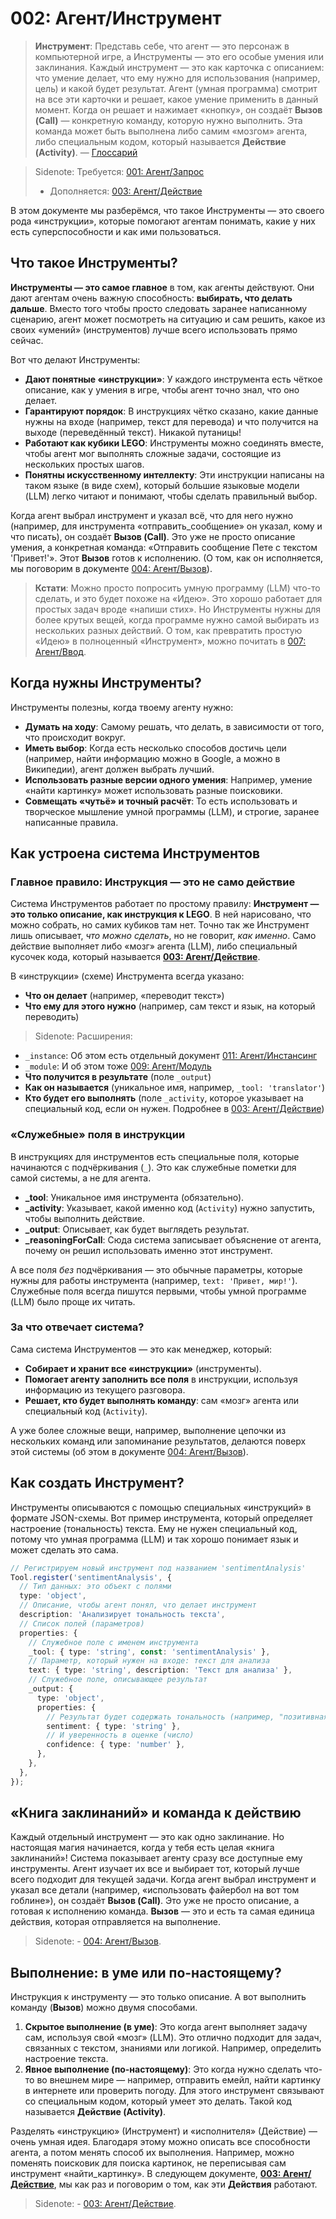 # 002: Агент/Инструмент

> **Инструмент**: Представь себе, что агент — это персонаж в компьютерной игре, а Инструменты — это его особые умения или заклинания. Каждый инструмент — это как карточка с описанием: что умение делает, что ему нужно для использования (например, цель) и какой будет результат. Агент (умная программа) смотрит на все эти карточки и решает, какое умение применить в данный момент. Когда он решает и нажимает «кнопку», он создаёт **Вызов (Call)** — конкретную команду, которую нужно выполнить. Эта команда может быть выполнена либо самим «мозгом» агента, либо специальным кодом, который называется **Действие (Activity)**. — [Глоссарий](./000_glossary.md)

> Sidenote: Требуется: [001: Агент/Запрос](./001_agent_request.md)
> - Дополняется: [003: Агент/Действие](./003_agent_activity.md)

В этом документе мы разберёмся, что такое Инструменты — это своего рода «инструкции», которые помогают агентам понимать, какие у них есть суперспособности и как ими пользоваться.

## Что такое Инструменты?

**Инструменты — это самое главное** в том, как агенты действуют. Они дают агентам очень важную способность: **выбирать, что делать дальше**. Вместо того чтобы просто следовать заранее написанному сценарию, агент может посмотреть на ситуацию и сам решить, какое из своих «умений» (инструментов) лучше всего использовать прямо сейчас.

Вот что делают Инструменты:

- **Дают понятные «инструкции»**: У каждого инструмента есть чёткое описание, как у умения в игре, чтобы агент точно знал, что оно делает.
- **Гарантируют порядок**: В инструкциях чётко сказано, какие данные нужны на входе (например, текст для перевода) и что получится на выходе (переведённый текст). Никакой путаницы!
- **Работают как кубики LEGO**: Инструменты можно соединять вместе, чтобы агент мог выполнять сложные задачи, состоящие из нескольких простых шагов.
- **Понятны искусственному интеллекту**: Эти инструкции написаны на таком языке (в виде схем), который большие языковые модели (LLM) легко читают и понимают, чтобы сделать правильный выбор.

Когда агент выбрал инструмент и указал всё, что для него нужно (например, для инструмента «отправить_сообщение» он указал, кому и что писать), он создаёт **Вызов (Call)**. Это уже не просто описание умения, а конкретная команда: «Отправить сообщение Пете с текстом 'Привет!'». Этот **Вызов** готов к исполнению. (О том, как он исполняется, мы поговорим в документе [004: Агент/Вызов](./004_agent_call.md)).

> **Кстати**: Можно просто попросить умную программу (LLM) что-то сделать, и это будет похоже на «Идею». Это хорошо работает для простых задач вроде «напиши стих». Но Инструменты нужны для более крутых вещей, когда программе нужно самой выбирать из нескольких разных действий. О том, как превратить простую «Идею» в полноценный «Инструмент», можно почитать в [007: Агент/Ввод](./007_agent_input.md).

## Когда нужны Инструменты?

Инструменты полезны, когда твоему агенту нужно:

- **Думать на ходу**: Самому решать, что делать, в зависимости от того, что происходит вокруг.
- **Иметь выбор**: Когда есть несколько способов достичь цели (например, найти информацию можно в Google, а можно в Википедии), агент должен выбрать лучший.
- **Использовать разные версии одного умения**: Например, умение «найти картинку» может использовать разные поисковики.
- **Совмещать «чутьё» и точный расчёт**: То есть использовать и творческое мышление умной программы (LLM), и строгие, заранее написанные правила.

## Как устроена система Инструментов

### Главное правило: Инструкция — это не само действие

Система Инструментов работает по простому правилу: **Инструмент — это только описание, как инструкция к LEGO**. В ней нарисовано, что можно собрать, но самих кубиков там нет.
Точно так же Инструмент лишь описывает, *что можно сделать*, но не говорит, *как именно*. Само действие выполняет либо «мозг» агента (LLM), либо специальный кусочек кода, который называется **[003: Агент/Действие](./003_agent_activity.md)**.

В «инструкции» (схеме) Инструмента всегда указано:

- **Что он делает** (например, «переводит текст»)
- **Что ему для этого нужно** (например, сам текст и язык, на который переводить)
> Sidenote: Расширения:
>

- `_instance`: Об этом есть отдельный документ [011: Агент/Инстансинг](./011_agent_instancing.md)
- `_module`: И об этом тоже [009: Агент/Модуль](./009_agent_module.md)
- **Что получится в результате** (поле `_output`)
- **Как он называется** (уникальное имя, например, `_tool: 'translator'`)
- **Кто будет его выполнять** (поле `_activity`, которое указывает на специальный код, если он нужен. Подробнее в [003: Агент/Действие](./003_agent_activity.md))

### «Служебные» поля в инструкции

В инструкциях для инструментов есть специальные поля, которые начинаются с подчёркивания (`_`). Это как служебные пометки для самой системы, а не для агента.

- **\_tool**: Уникальное имя инструмента (обязательно).
- **\_activity**: Указывает, какой именно код (`Activity`) нужно запустить, чтобы выполнить действие.
- **\_output**: Описывает, как будет выглядеть результат.
- **\_reasoningForCall**: Сюда система записывает объяснение от агента, почему он решил использовать именно этот инструмент.

А все поля *без* подчёркивания — это обычные параметры, которые нужны для работы инструмента (например, `text: 'Привет, мир!'`). Служебные поля всегда пишутся первыми, чтобы умной программе (LLM) было проще их читать.

### За что отвечает система?

Сама система Инструментов — это как менеджер, который:

- **Собирает и хранит все «инструкции»** (инструменты).
- **Помогает агенту заполнить все поля** в инструкции, используя информацию из текущего разговора.
- **Решает, кто будет выполнять команду**: сам «мозг» агента или специальный код (`Activity`).

А уже более сложные вещи, например, выполнение цепочки из нескольких команд или запоминание результатов, делаются поверх этой системы (об этом в документе [004: Агент/Вызов](./004_agent_call.md)).

## Как создать Инструмент?

Инструменты описываются с помощью специальных «инструкций» в формате JSON-схемы. Вот пример инструмента, который определяет настроение (тональность) текста. Ему не нужен специальный код, потому что умная программа (LLM) и так хорошо понимает язык и может сделать это сама.

```typescript
// Регистрируем новый инструмент под названием 'sentimentAnalysis'
Tool.register('sentimentAnalysis', {
  // Тип данных: это объект с полями
  type: 'object',
  // Описание, чтобы агент понял, что делает инструмент
  description: 'Анализирует тональность текста',
  // Список полей (параметров)
  properties: {
    // Служебное поле с именем инструмента
    _tool: { type: 'string', const: 'sentimentAnalysis' },
    // Параметр, который нужен на входе: текст для анализа
    text: { type: 'string', description: 'Текст для анализа' },
    // Служебное поле, описывающее результат
    _output: {
      type: 'object',
      properties: {
        // Результат будет содержать тональность (например, "позитивная")
        sentiment: { type: 'string' },
        // И уверенность в оценке (число)
        confidence: { type: 'number' },
      },
    },
  },
});
```

## «Книга заклинаний» и команда к действию

Каждый отдельный инструмент — это как одно заклинание. Но настоящая магия начинается, когда у тебя есть целая «книга заклинаний»! Система показывает агенту сразу все доступные ему инструменты. Агент изучает их все и выбирает тот, который лучше всего подходит для текущей задачи.
Когда агент выбрал инструмент и указал все детали (например, «использовать файербол на вот том гоблине»), он создаёт **Вызов (Call)**. Это уже не просто описание, а готовая к исполнению команда. **Вызов** — это и есть та самая единица действия, которая отправляется на выполнение.

> Sidenote: - [004: Агент/Вызов](./004_agent_call.md).
>

## Выполнение: в уме или по-настоящему?

Инструкция к инструменту — это только описание. А вот выполнить команду (**Вызов**) можно двумя способами.

1.  **Скрытое выполнение (в уме)**: Это когда агент выполняет задачу сам, используя свой «мозг» (LLM). Это отлично подходит для задач, связанных с текстом, знаниями или логикой. Например, определить настроение текста.
2.  **Явное выполнение (по-настоящему)**: Это когда нужно сделать что-то во внешнем мире — например, отправить емейл, найти картинку в интернете или проверить погоду. Для этого инструмент связывают со специальным кодом, который умеет это делать. Такой код называется **Действие (Activity)**.

Разделять «инструкцию» (Инструмент) и «исполнителя» (Действие) — очень умная идея. Благодаря этому можно описать все способности агента, а потом менять способ их выполнения. Например, можно поменять поисковик для поиска картинок, не переписывая сам инструмент «найти_картинку». В следующем документе, **[003: Агент/Действие](./003_agent_activity.md)**, мы как раз и поговорим о том, как эти **Действия** работают.

> Sidenote: - [003: Агент/Действие](./003_agent_activity.md).